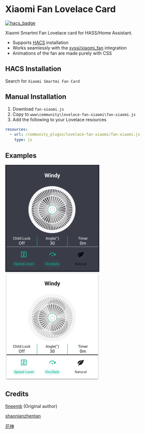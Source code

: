 # Xiaomi Fan Lovelace Card
[![hacs_badge](https://img.shields.io/badge/HACS-Default-orange.svg)](https://github.com/custom-components/hacs)

Xiaomi Smartmi Fan Lovelace card for HASS/Home Assistant.

+  Supports [HACS](https://github.com/custom-components/hacs) installation
+  Works seamlessly with the [syssi/xiaomi_fan](https://github.com/syssi/xiaomi_fan) integration
+  Animations of the fan are made purely with CSS

## HACS Installation
Search for `Xiaomi Smartmi Fan Card`

## Manual Installation
1. Download `fan-xiaomi.js`
1. Copy to `www\community\lovelace-fan-xiaomi\fan-xiaomi.js`
1. Add the following to your Lovelace resources
``` yaml
resources:
  - url: /community_plugin/lovelace-fan-xiaomi/fan-xiaomi.js
    type: js
```

## Examples
![](dark.gif)
![](light.gif)

## Credits
[fineemb](https://github.com/fineemb) (Original author)

[shaonianzhentan](https://github.com/shaonianzhentan/)

[花神](https://github.com/yaming116)
